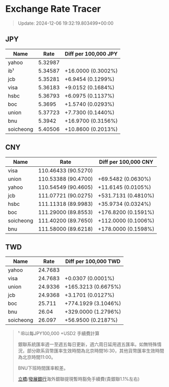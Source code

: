 # Exchange Rate Tracer

> Update: 2024-12-06 19:32:19.803499+00:00

## JPY

| Name      |    Rate | Diff per 100,000 JPY   |
|-----------|---------|------------------------|
| yahoo     | 5.32987 |                        |
| ib¹       | 5.34587 | +16.0000 (0.3002%)     |
| jcb       | 5.35281 | +6.9454 (0.1299%)      |
| visa      | 5.36183 | +9.0152 (0.1684%)      |
| hsbc      | 5.36793 | +6.0975 (0.1137%)      |
| boc       | 5.3695  | +1.5740 (0.0293%)      |
| union     | 5.37723 | +7.7300 (0.1440%)      |
| bnu       | 5.3942  | +16.9700 (0.3156%)     |
| soicheong | 5.40506 | +10.8600 (0.2013%)     |

## CNY

| Name      | Rate                | Diff per 100,000 CNY   |
|-----------|---------------------|------------------------|
| visa      | 110.46433	(90.5270) |                        |
| union     | 110.53388	(90.4700) | +69.5482 (0.0630%)     |
| yahoo     | 110.54549	(90.4605) | +11.6145 (0.0105%)     |
| jcb       | 111.07721	(90.0275) | +531.7131 (0.4810%)    |
| hsbc      | 111.11318	(89.9983) | +35.9734 (0.0324%)     |
| boc       | 111.29000	(89.8553) | +176.8200 (0.1591%)    |
| soicheong | 111.40200	(89.7650) | +112.0000 (0.1006%)    |
| bnu       | 111.58000	(89.6218) | +178.0000 (0.1598%)    |

## TWD

| Name      |    Rate | Diff per 100,000 TWD   |
|-----------|---------|------------------------|
| yahoo     | 24.7683 |                        |
| visa      | 24.7683 | +0.0307 (0.0001%)      |
| union     | 24.9336 | +165.3213 (0.6675%)    |
| jcb       | 24.9368 | +3.1701 (0.0127%)      |
| boc       | 25.711  | +774.1929 (3.1046%)    |
| bnu       | 26.04   | +329.0000 (1.2796%)    |
| soicheong | 26.097  | +56.9500 (0.2187%)     |


> ¹ IB以每JPY100,000 +USD2 手續費計算
>
> 銀聯系統匯率週一至週五每日更新，週六周日延用週五匯率。如無特殊情況，部分歐系貨幣匯率生效時間為北京時間16:30，其他貨幣匯率生效時間為北京時間11:00。
>
> BNU下班時間匯率較差。
>
> [立橋](https://www.wlbank.com.mo/uploads/ueditor/file/20181211/1544536513900230.pdf)/[發展銀行](https://www.mdb.com.mo/Service_Charges_20230728.pdf)海外銀聯提現暫時豁免手續費(貴銀聯1.1%左右)

